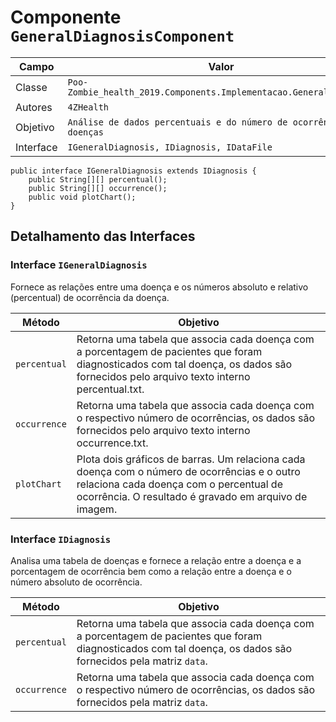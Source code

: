 # Componente `GeneralDiagnosisComponent`

Campo | Valor
----- | -----
Classe | `Poo-Zombie_health_2019.Components.Implementacao.GeneralDiagnosis`
Autores | `4ZHealth`
Objetivo | `Análise de dados percentuais e do número de ocorrência das doenças`
Interface | `IGeneralDiagnosis, IDiagnosis, IDataFile`
~~~
public interface IGeneralDiagnosis extends IDiagnosis {
    public String[][] percentual();
    public String[][] occurrence();
    public void plotChart(); 
}
~~~

## Detalhamento das Interfaces

### Interface `IGeneralDiagnosis`
Fornece as relações entre uma doença e os números absoluto e relativo (percentual) de ocorrência da doença.

Método | Objetivo
-------| --------
`percentual` | Retorna uma tabela que associa cada doença com a porcentagem de pacientes que foram diagnosticados com tal doença, os dados são fornecidos pelo arquivo texto interno percentual.txt.
`occurrence` | Retorna uma tabela que associa cada doença com o respectivo número de ocorrências, os dados são fornecidos pelo arquivo texto interno occurrence.txt.
`plotChart` | Plota dois gráficos de barras. Um relaciona cada doença com o número de ocorrências e o outro relaciona cada doença com o percentual de ocorrência. O resultado é gravado em arquivo de imagem.

### Interface `IDiagnosis`
Analisa uma tabela de doenças e fornece a relação entre a doença e a porcentagem de ocorrência bem como a relação entre a doença e o número absoluto de ocorrência.

Método | Objetivo
-------| --------
`percentual` | Retorna uma tabela que associa cada doença com a porcentagem de pacientes que foram diagnosticados com tal doença, os dados são fornecidos pela matriz `data`.
`occurrence` | Retorna uma tabela que associa cada doença com o respectivo número de ocorrências, os dados são fornecidos pela matriz `data`.
